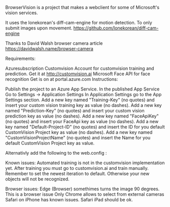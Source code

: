 ﻿
BrowserVision is a project that makes a webclient for some of Microsoft's vision services.

It uses the lonekorean's diff-cam-engine for motion detection. To only submit images upon movement. https://github.com/lonekorean/diff-cam-engine

Thanks to David Walsh browser camera article https://davidwalsh.name/browser-camera

Requirements:

Azuresubscription
Customvision Account for customvision training and prediction. Get it at http://customvision.ai
Microsoft Face API for face recognition Get is on at portal.azure.com
Instructions:

Publish the project to an Azure App Service.
In the published App Service Go to Settings -> Application Settings
In Application Settings go to the App Settings section.
Add a new key named "Training-Key" (no quotes) and insert your custom vision training key as value (no dashes).
Add a new key named "Prediction-Key" (no quotes) and insert your custom vision prediction key as value (no dashes).
Add a new key named "FaceApiKey" (no quotes) and insert your FaceApi key as value (no dashes).
Add a new key named "Default-Project-ID" (no quotes) and insert the ID for you default CustomVision Project key as value (no dashes).
Add a new key named "CustomVisionProjectName" (no quotes) and insert the Name for you default CustomVision Project key as value.


Alternativly add the following to the web.config : 

  <appSettings>
    <add key="Training-Key" value="<value here>" />
    <add key="Prediction-Key" value="<value here>" />
    <add key="Default-Project-ID" value="<value here>" />
    <add key="CustomVisionProjectName" value="<value here>" />
    <add key="FaceApiKey" value="<value here>" />
  </appSettings>


Known issues:
Automated training is not in the customvision implementation yet. After training you must go to customvision.ai and train manually. Remember to set the newest iteration to default. Otherwise your new objects will not be recognized. 

Browser issues:
Edge (Browser) somethimes turns the image 90 degrees. This is a browser issue
Only Chrome allows to select from external cameras
Safari on iPhone has known issues. Safari iPad should be ok. 






